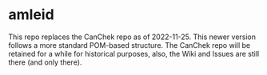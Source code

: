 # amleid

This repo replaces the CanChek repo as of 2022-11-25. This newer version follows a more standard POM-based structure. The CanChek repo will be retained for a while for historical purposes, also, the Wiki and Issues are still there (and only there).
